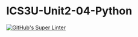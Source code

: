 # ICS3U-Unit2-04-Python

[![GitHub's Super Linter](https://github.com/Michael-Zagon/ICS3U-Unit2-04-Python/workflows/GitHub's%20Super%20Linter/badge.svg)](https://github.com/Michael-Zagon/ICS3U-Unit2-04-Python/actions)
